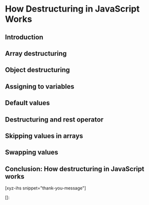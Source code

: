 # How Destructuring in JavaScript Works
<!--more-->
<!--
Table of Contents:
-->

## Introduction

## Array destructuring

## Object destructuring

## Assigning to variables

## Default values

## Destructuring and rest operator

## Skipping values in arrays

## Swapping values

## Conclusion: How destructuring in JavaScript works

[xyz-ihs snippet="thank-you-message"]

<!-- ### Links -->
[]:

<!--
### Meta:
-
-->

<!--
### Keywords:
-
-->

<!--
### Resources:
- https://medium.com/javascript-in-plain-english/everything-you-need-to-know-about-destructuring-in-javascript-5e9fde6e86ff
-->
